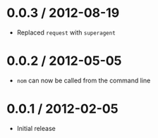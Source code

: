 0.0.3 / 2012-08-19
==================

* Replaced `request` with `superagent`

0.0.2 / 2012-05-05
==================

* `nom` can now be called from the command line


0.0.1 / 2012-02-05
==================

* Initial release
